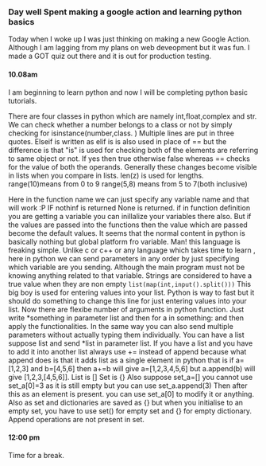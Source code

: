 ### Day well Spent making a google action and learning python basics
Today when I woke up I was just thinking on making a new Google Action. Although I am lagging from my plans on web deveopment but it was fun. I made a GOT quiz out there and it is out for production testing.
#### 10.08am
I am beginning to learn python and now I will be completing python basic tutorials.

There are four classes in python which are namely int,float,complex and str.
We can check whether a number belongs to a class or not by simply checking for isinstance(number,class. ) Multiple lines are put in three quotes.
Elseif is written as elif
is is also used in place of == but the difference is that "is" is used for checking both of the elements are referring to same object or not. If yes then true otherwise false whereas == checks for the value of both the operands. Generally these changes become visible in lists when you compare in lists.
len(z) is used for lengths.
range(10)means from 0 to 9
range(5,8) means from 5 to 7(both inclusive)


Here in the function name we can just specify any variable name and that will work :P
IF nothinf is returned None is returned.
if in function definition you are getting a variable you can inilIalize your variables there also. But if the values are passed into the functions then the value which are passed become the default values.
It seems that the normal content in python is basically nothing but global platform fro variable. Man! this language is freaking simple.
Unlike c or c++ or any language which takes time to learn , here in python we can send parameters in any order by just specifying which variable are you sending. Although the main program must not be knowing anything related to that variable.
Strings are considered to have a true value when they are non empty
```list(map(int,input().split()))``` This big boy is used for entering values into your list. Python is way to fast but it should do something to change this line for just entering values into your list.
Now there are flexibe number of arguments in python function. Just write *something in parameter list and then for a in something: and then apply the functionalities. 
In the same way you can also send multiple parameters without actually typing them individually. You can have a list suppose list and send *list in parameter list.
If you have a list and you have to add it into another list always use += instead of append because what append does is that it adds list as a single element in python that is if a=[1,2,3] and b=[4,5,6] then a+=b will give a=[1,2,3,4,5,6] but a.append(b) will give [1,2,3,[4,5,6]].
List is []
Set is {}
Also suppose set_a=[]
you cannot use set_a[0]=3 as it is still empty but you can use set_a.append(3)
Then after this as an element is present. you can use set_a[0] to modify it or anything.
Also as set and dictionaries are saved as {} but when you initialise to an empty set, you have to use set() for empty set and {} for empty dictionary.
Append operations are not present in set.
#### 12:00 pm 
Time for a break.
